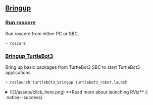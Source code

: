 ## [Bringup](#bringup)

### [Run roscore](#run-roscore)

Run roscore from either PC or SBC.

```bash
> roscore
```

### [Bringup TurtleBot3](#bringup-turtlebot3)

Bring up basic packages from TurtleBot3 SBC to start TurtleBot3 applications.
  ```bash
> roslaunch turtlebot3_bringup turtlebot3_robot.launch
  ```

<details>
<summary id="summary_for_foreins" style="outline: inherit;">
![](/assets/click_here.png) **Read more about launching RViz**
{: .notice--success}
</summary>
### [Load TurtleBot3 on Rviz](#load-turtlebot3-on-rviz)

1. Bring up basic packages to start TurtleBot3 applications. Replace the `${TB3_MODEL}` parameter with your model name such as `burger`, `waffle`, `waffle_pi`.  
  ```bash
> set TURTLEBOT3_MODEL=${TB3_MODEL}
> roslaunch turtlebot3_bringup turtlebot3_remote.launch
  ```

2. Open a new ROS command window and enter the below command.  
  ```bash
> rosrun rviz rviz -d "<full path to turtlebot3_description>/rviz/model.rviz"
  ```  
  ![](/assets/images/platform/turtlebot3/bringup/run_rviz.jpg)

</details>
